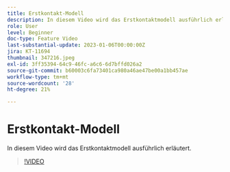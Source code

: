 ```yaml
---
title: Erstkontakt-Modell
description: In diesem Video wird das Erstkontaktmodell ausführlich erläutert.
role: User
level: Beginner
doc-type: Feature Video
last-substantial-update: 2023-01-06T00:00:00Z
jira: KT-11694
thumbnail: 347216.jpeg
exl-id: 3ff35394-64c9-46fc-a6c6-6d7bffd026a2
source-git-commit: b60003c6fa73401ca980a46ae47be00a1bb457ae
workflow-type: tm+mt
source-wordcount: '28'
ht-degree: 21%

---
```


# Erstkontakt-Modell

In diesem Video wird das Erstkontaktmodell ausführlich erläutert.

>[!VIDEO](https://video.tv.adobe.com/v/347216/?quality=12&learn=on)
